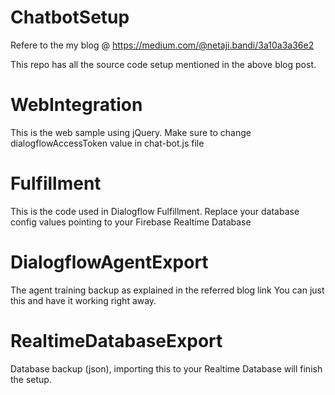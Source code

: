# ChatbotSetup

Refere to the my blog @ https://medium.com/@netaji.bandi/3a10a3a36e2

This repo has all the source code setup mentioned in the above blog post.

# WebIntegration
This is the web sample using jQuery.
Make sure to change dialogflowAccessToken value in chat-bot.js file

# Fulfillment
This is the code used in Dialogflow Fulfillment.
Replace your database config values pointing to your Firebase Realtime Database

# DialogflowAgentExport
The agent training backup as explained in the referred blog link
You can just this and have it working right away.

# RealtimeDatabaseExport
Database backup (json), importing this to your Realtime Database will finish the setup.
